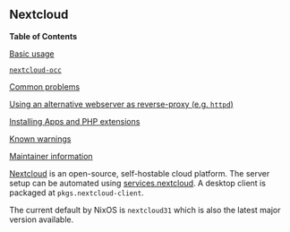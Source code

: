 ## Nextcloud

**Table of Contents**

[Basic usage](#module-services-nextcloud-basic-usage)

[`nextcloud-occ`](#module-services-nextcloud-occ)

[Common problems](#module-services-nextcloud-pitfalls-during-upgrade)

[Using an alternative webserver as reverse-proxy (e.g. `httpd`)](#module-services-nextcloud-httpd)

[Installing Apps and PHP extensions](#installing-apps-php-extensions-nextcloud)

[Known warnings](#module-services-nextcloud-known-warnings)

[Maintainer information](#module-services-nextcloud-maintainer-info)

[Nextcloud](https://nextcloud.com/) is an open-source, self-hostable cloud platform. The server setup can be automated using [services.nextcloud](options.html#opt-services.nextcloud.enable). A desktop client is packaged at `pkgs.nextcloud-client`.

The current default by NixOS is `nextcloud31` which is also the latest major version available.

